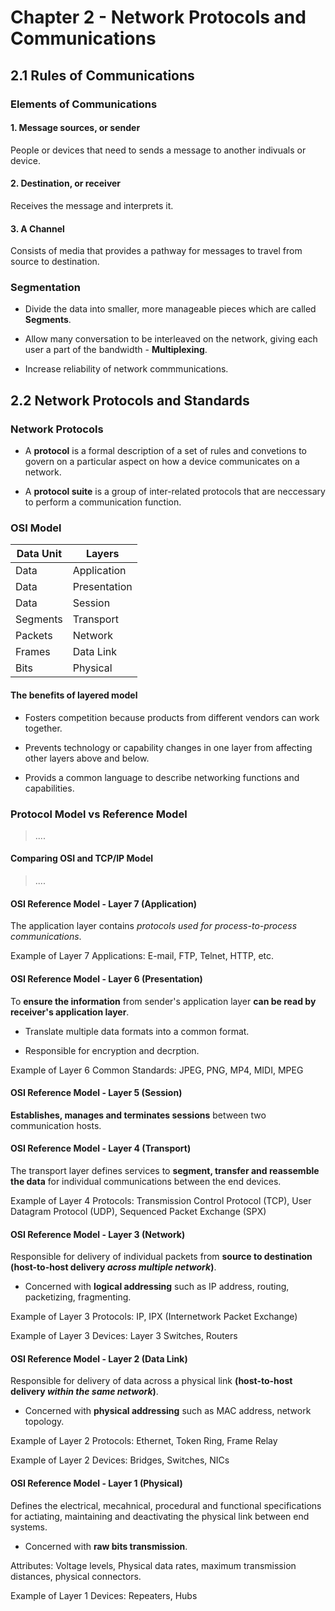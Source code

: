 # Chapter 2 - Network Protocols and Communications

## 2.1 Rules of Communications

### Elements of Communications

#### 1. Message sources, or sender

People or devices that need to sends a message to another indivuals or device.

#### 2. Destination, or receiver

Receives the message and interprets it.

#### 3. A Channel

Consists of media that provides a pathway for messages to travel from source to destination.

### Segmentation

* Divide the data into smaller, more manageable pieces which are called **Segments**.

* Allow many conversation to be interleaved on the network, giving each user a part of the bandwidth - **Multiplexing**.

* Increase reliability of network commmunications.

## 2.2 Network Protocols and Standards

### Network Protocols

* A **protocol** is a formal description of a set of rules and convetions to govern on a particular aspect on how a device communicates on a network.

* A **protocol suite** is a group of inter-related protocols that are neccessary to perform a communication function.

### OSI Model

| Data Unit | Layers       |
|-----------|--------------|
| Data      | Application  |
| Data      | Presentation |
| Data      | Session      |
| Segments  | Transport    |
| Packets   | Network      |
| Frames    | Data Link    |
| Bits      | Physical     |

#### The benefits of layered model

* Fosters competition because products from different vendors can work together.

* Prevents technology or capability changes in one layer from affecting other layers above and below.

* Provids a common language to describe networking functions and capabilities.

### Protocol Model vs Reference Model

> ....

#### Comparing OSI and TCP/IP Model

> ....

#### OSI Reference Model - Layer 7 (Application)

The application layer contains *protocols used for process-to-process communications*.

Example of Layer 7 Applications: E-mail, FTP, Telnet, HTTP, etc.

#### OSI Reference Model - Layer 6 (Presentation)

To **ensure the information** from sender's application layer **can be read by receiver's application layer**.

* Translate multiple data formats into a common format.

* Responsible for encryption and decrption.

Example of Layer 6 Common Standards: JPEG, PNG, MP4, MIDI, MPEG

#### OSI Reference Model - Layer 5 (Session)

**Establishes, manages and terminates sessions** between two communication hosts.

#### OSI Reference Model - Layer 4 (Transport)

The transport layer defines services to **segment, transfer and reassemble the data** for individual communications between the end devices.

Example of Layer 4 Protocols: Transmission Control Protocol (TCP), User Datagram Protocol (UDP), Sequenced Packet Exchange (SPX)

#### OSI Reference Model - Layer 3 (Network)

Responsible for delivery of individual packets from **source to destination (host-to-host delivery *across multiple network*)**.

* Concerned with **logical addressing** such as IP address, routing, packetizing, fragmenting.

Example of Layer 3 Protocols: IP, IPX (Internetwork Packet Exchange)

Example of Layer 3 Devices: Layer 3 Switches, Routers

#### OSI Reference Model - Layer 2 (Data Link)

Responsible for delivery of data across a physical link **(host-to-host delivery *within the same network*)**.

* Concerned with **physical addressing** such as MAC address, network topology.

Example of Layer 2 Protocols: Ethernet, Token Ring, Frame Relay

Example of Layer 2 Devices: Bridges, Switches, NICs

#### OSI Reference Model - Layer 1 (Physical)

Defines the electrical, mecahnical, procedural and functional specifications for actiating, maintaining and deactivating the physical link between end systems.

* Concerned with **raw bits transmission**.

Attributes: Voltage levels, Physical data rates, maximum transmission distances, physical connectors.

Example of Layer 1 Devices: Repeaters, Hubs